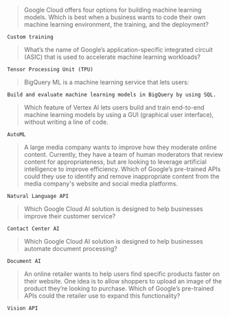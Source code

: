 > Google Cloud offers four options for building machine learning models. Which is best when a business wants to code their own machine learning environment, the training, and the deployment?
```
Custom training
```

> What’s the name of Google’s application-specific integrated circuit (ASIC) that is used to accelerate machine learning workloads?
```
Tensor Processing Unit (TPU)
```

> BigQuery ML is a machine learning service that lets users:
```
Build and evaluate machine learning models in BigQuery by using SQL.
```

> Which feature of Vertex AI lets users build and train end-to-end machine learning models by using a GUI (graphical user interface), without writing a line of code.
```
AutoML
```

> A large media company wants to improve how they moderate online content. Currently, they have a team of human moderators that review content for appropriateness, but are looking to leverage artificial intelligence to improve efficiency. Which of Google’s pre-trained APIs could they use to identify and remove inappropriate content from the media company's website and social media platforms.
```
Natural Language API
```

> Which Google Cloud AI solution is designed to help businesses improve their customer service?
```
Contact Center AI
```

> Which Google Cloud AI solution is designed to help businesses automate document processing?
```
Document AI
```

> An online retailer wants to help users find specific products faster on their website. One idea is to allow shoppers to upload an image of the product they’re looking to purchase. Which of Google’s pre-trained APIs could the retailer use to expand this functionality?
```
Vision API
```
